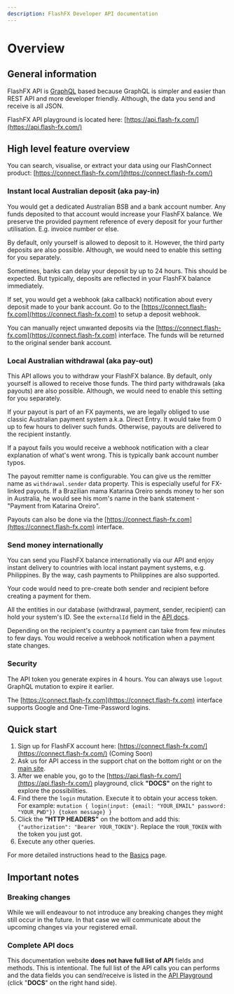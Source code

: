 ```yaml
---
description: FlashFX Developer API documentation
---
```


# Overview

## General information

FlashFX API is [GraphQL](http://graphql.github.io/learn/queries/) based because GraphQL is simpler and easier than REST API and more developer friendly. Although, the data you send and receive is all JSON.

FlashFX API playground is located here: [https://api.flash-fx.com/](https://api.flash-fx.com/)

## High level feature overview

You can search, visualise, or extract your data using our FlashConnect product: [https://connect.flash-fx.com/](https://connect.flash-fx.com/)

### Instant local Australian deposit \(aka pay-in\)

You would get a dedicated Australian BSB and a bank account number. Any funds deposited to that account would increase your FlashFX balance. We preserve the provided payment reference of every deposit for your further utilisation. E.g. invoice number or else.

By default, only yourself is allowed to deposit to it. However, the third party deposits are also possible. Although, we would need to enable this setting for you separately.

Sometimes, banks can delay your deposit by up to 24 hours. This should be expected. But typically, deposits are reflected in your FlashFX balance immediately.

If set, you would get a webhook \(aka callback\) notification about every deposit made to your bank account. Go to the [https://connect.flash-fx.com](https://connect.flash-fx.com) to setup a deposit webhook.

You can manually reject unwanted deposits via the [https://connect.flash-fx.com](https://connect.flash-fx.com) interface. The funds will be returned to the original sender bank account.

### Local Australian withdrawal \(aka pay-out\)

This API allows you to withdraw your FlashFX balance. By default, only yourself is allowed to receive those funds. The third party withdrawals \(aka payouts\) are also possible. Although, we would need to enable this setting for you separately.

If your payout is part of an FX payments, we are legally obliged to use classic Australian payment system a.k.a. Direct Entry. It would take from 0 up to few hours to deliver such funds. Otherwise, payouts are delivered to the recipient instantly.

If a payout fails you would receive a webhook notification with a clear explanation of what's went wrong. This is typically bank account number typos.

The payout remitter name is configurable. You can give us the remitter name as `withdrawal.sender` data property. This is especially useful for FX-linked payouts. If a Brazilian mama Katarina Oreiro sends money to her son in Australia, he would see his mom's name in the bank statement - "Payment from Katarina Oreiro".

Payouts can also be done via the [https://connect.flash-fx.com](https://connect.flash-fx.com) interface.

### Send money internationally

You can send you FlashFX balance internationally via our API and enjoy instant delivery to countries with local instant payment systems, e.g. Philippines. By the way, cash payments to Philippines are also supported.

Your code would need to pre-create both sender and recipient before creating a payment for them.

All the entities in our database \(withdrawal, payment, sender, recipient\) can hold your system's ID. See the `externalId` field in the [API docs](https://api.flash-fx.com/).

Depending on the recipient's country a payment can take from few minutes to few days. You would receive a webhook notification when a payment state changes.

### Security

The API token you generate expires in 4 hours. You can always use `logout` GraphQL mutation to expire it earlier.

The [https://connect.flash-fx.com](https://connect.flash-fx.com) interface supports Google and One-Time-Password logins.

## Quick start

1. Sign up for FlashFX account here: [https://connect.flash-fx.com/](https://connect.flash-fx.com/) \(Coming Soon\)
2. Ask us for API access in the support chat on the bottom right or on the [main site](https://www.flash-fx.com/).
3. After we enable you, go to the [https://api.flash-fx.com/](https://api.flash-fx.com/) playground, click **"DOCS"** on the right to explore the possibilities.
4. Find there the `login` mutation. Execute it to obtain your access token. For example: `mutation { login(input: {email: "YOUR_EMAIL" password: "YOUR_PWD"}) {token message} }`
5. Click the **"HTTP HEADERS"** on the bottom and add this: `{"authorization": "Bearer YOUR_TOKEN"}`. Replace the `YOUR_TOKEN` with the token you just got.
6. Execute any other queries.

For more detailed instructions head to the [Basics](basics/) page.

## Important notes

### Breaking changes

While we will endeavour to not introduce any breaking changes they might still occur in the future. In that case we will communicate about the upcoming changes via your registered email.

### Complete API docs

This documentation website **does not have full list of API** fields and methods. This is intentional. The full list of the API calls you can performs and the data fields you can send/receive is listed in the [API Playground](https://api.flash-fx.com/) \(click "**DOCS**" on the right hand side\).

